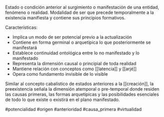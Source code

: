 Estado o condición anterior al surgimiento o manifestación de una entidad, fenómeno o realidad. Modalidad de ser que precede temporalmente a la existencia manifiesta y contiene sus principios formativos.

Características:
- Implica un modo de ser potencial previo a la actualización
- Contiene en forma germinal o arquetípica lo que posteriormente se manifestará
- Establece continuidad ontológica entre lo no manifestado y lo manifestado
- Representa la dimensión causal o principial de toda realidad
- Mantiene relación con conceptos como [[latencia]] y [[arjé]]
- Opera como fundamento invisible de lo visible

Similar al concepto cabalístico de estados anteriores a la [[creación]], la preexistencia señala la dimensión atemporal o pre-temporal donde residen las causas primeras, las formas arquetípicas y las posibilidades esenciales de todo lo que existe o existirá en el plano manifestado.

#potencialidad #origen #anterioridad #causa_primera #virtualidad
